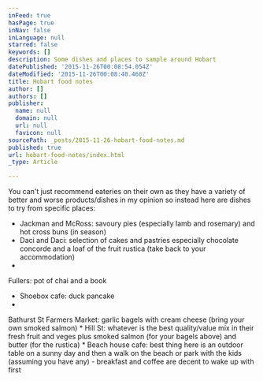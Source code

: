 ```yaml
---
inFeed: true
hasPage: true
inNav: false
inLanguage: null
starred: false
keywords: []
description: Some dishes and places to sample around Hobart
datePublished: '2015-11-26T00:08:54.054Z'
dateModified: '2015-11-26T00:08:40.460Z'
title: Hobart food notes
author: []
authors: []
publisher:
  name: null
  domain: null
  url: null
  favicon: null
sourcePath: _posts/2015-11-26-hobart-food-notes.md
published: true
url: hobart-food-notes/index.html
_type: Article

---
```

You can't just recommend eateries on their own as they have a variety of better and worse products/dishes in my opinion so instead here are dishes to try from specific places:

* Jackman and McRoss: savoury pies (especially lamb and rosemary) and hot cross buns (in season)
* Daci and Daci: selection of cakes and pastries especially chocolate concorde and a loaf of the fruit rustica (take back to your accommodation)
* 
Fullers: pot of chai and a book
* Shoebox cafe:
duck pancake
* 
Bathurst St Farmers Market:
garlic bagels with cream cheese (bring your own smoked salmon)
* 
Hill St:
whatever is the best quality/value mix in their fresh fruit and veges
plus smoked salmon (for your bagels above) and butter (for the rustica)
* 
Beach house cafe:
best thing here is an outdoor table on a sunny day and then a walk on the beach or park with the kids (assuming you have any) - breakfast and coffee are decent to wake up with first